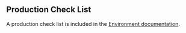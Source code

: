 ## Production Check List
A production check list is included in the [Environment documentation](environment.md#multi-node--production-checklist). 
